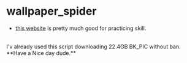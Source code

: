 # wallpaper_spider
+ [this website](https://wall.alphacoders.com) is pretty much good for practicing skill.
<br>
I'v already used this script downloading 22.4GB BK_PIC without ban.
<br>
**Have a Nice day dude.**
